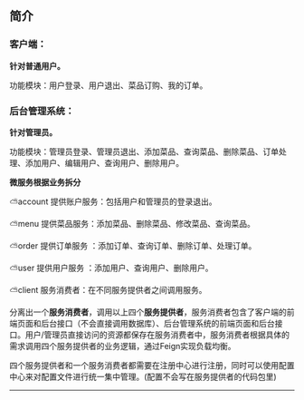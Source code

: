 ## 简介

### 客户端：

**针对普通用户。**

功能模块：用户登录、用户退出、菜品订购、我的订单。

### 后台管理系统：

**针对管理员。**

功能模块：管理员登录、管理员退出、添加菜品、查询菜品、删除菜品、订单处理、添加用户、编辑用户、查询用户、删除用户。

**微服务根据业务拆分**

:partly_sunny:account 提供账户服务：包括用户和管理员的登录退出。

:partly_sunny:menu 提供菜品服务：添加菜品、删除菜品、修改菜品、查询菜品。

:partly_sunny:order 提供订单服务 ：添加订单、查询订单、删除订单、处理订单。

:partly_sunny:user 提供用户服务 ：添加用户、查询用户、删除用户。

:partly_sunny:client 服务消费者：在不同服务提供者之间调用服务。

分离出一个**服务消费者**，调用以上四个**服务提供者**，服务消费者包含了客户端的前端页面和后台接口（不会直接调用数据库）、后台管理系统的前端页面和后台接口。用户/管理员直接访问的资源都保存在服务消费者中，服务消费者根据具体的需求调用四个服务提供者的业务逻辑，通过Feign实现负载均衡。

四个服务提供者和一个服务消费者都需要在注册中心进行注册，同时可以使用配置中心来对配置文件进行统一集中管理。(配置不会写在服务提供者的代码包里)

---

